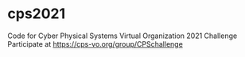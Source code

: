 # cps2021
Code for Cyber Physical Systems Virtual Organization 2021 Challenge
Participate at https://cps-vo.org/group/CPSchallenge
